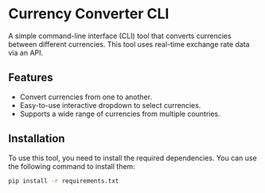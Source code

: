 # Currency Converter CLI

A simple command-line interface (CLI) tool that converts currencies between different currencies. This tool uses real-time exchange rate data via an API.

## Features

- Convert currencies from one to another.
- Easy-to-use interactive dropdown to select currencies.
- Supports a wide range of currencies from multiple countries.

## Installation

To use this tool, you need to install the required dependencies. You can use the following command to install them:

```bash
pip install -r requirements.txt
